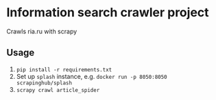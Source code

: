 # Information search crawler project

Crawls ria.ru with scrapy

## Usage

1. `pip install -r requirements.txt`
2. Set up `splash` instance, e.g. `docker run -p 8050:8050 scrapinghub/splash`
3. `scrapy crawl article_spider`